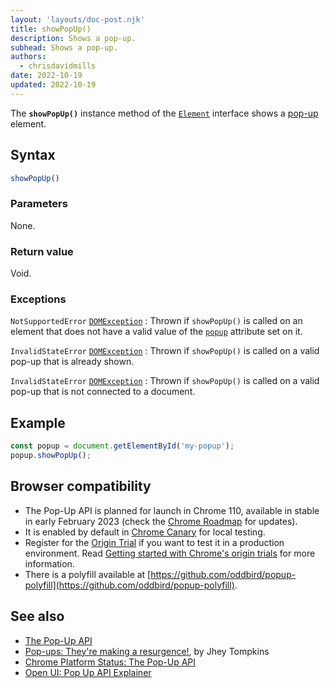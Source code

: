 ```yaml
---
layout: 'layouts/doc-post.njk'
title: showPopUp()
description: Shows a pop-up.
subhead: Shows a pop-up.
authors:
  - chrisdavidmills
date: 2022-10-19
updated: 2022-10-19
---
```


The **`showPopUp()`** instance method of the [`Element`](https://developer.mozilla.org/docs/Web/API/Element) interface shows a [pop-up](/docs/web-platform/popup-api/) element.

## Syntax

```js
showPopUp()
```

### Parameters

None.

### Return value

Void.

### Exceptions

`NotSupportedError` [`DOMException`](https://developer.mozilla.org/docs/Web/API/DOMException)
: Thrown if `showPopUp()` is called on an element that does not have a valid value of the [`popup`](/docs/web-platform/popup-api/popup-attribute) attribute set on it.

`InvalidStateError` [`DOMException`](https://developer.mozilla.org/docs/Web/API/DOMException)
: Thrown if `showPopUp()` is called on a valid pop-up that is already shown.

`InvalidStateError` [`DOMException`](https://developer.mozilla.org/docs/Web/API/DOMException)
: Thrown if `showPopUp()` is called on a valid pop-up that is not connected to a document.

## Example

```js
const popup = document.getElementById('my-popup');
popup.showPopUp();
```

## Browser compatibility

* The Pop-Up API is planned for launch in Chrome 110, available in stable in early February 2023 (check the [Chrome Roadmap](https://chromestatus.com/roadmap) for updates).
* It is enabled by default in [Chrome Canary](https://www.google.com/chrome/canary/) for local testing.  
* Register for the [Origin Trial](/origintrials/#/view_trial/4500221927649968129) if you want to test it in a production environment. Read [Getting started with Chrome's origin trials](/docs/web-platform/origin-trials/) for more information.
* There is a polyfill available at [https://github.com/oddbird/popup-polyfill](https://github.com/oddbird/popup-polyfill).

## See also

* [The Pop-Up API](/docs/web-platform/popup-api/)
* [Pop-ups: They're making a resurgence!](/blog/pop-ups-theyre-making-a-resurgence/), by Jhey Tompkins
* [Chrome Platform Status: The Pop-Up API](https://chromestatus.com/feature/5463833265045504) 
* [Open UI: Pop Up API Explainer](https://open-ui.org/components/popup.research.explainer)